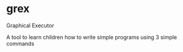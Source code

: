 # grex
Graphical Executor

A tool to learn children how to write simple programs using 3 simple commands
